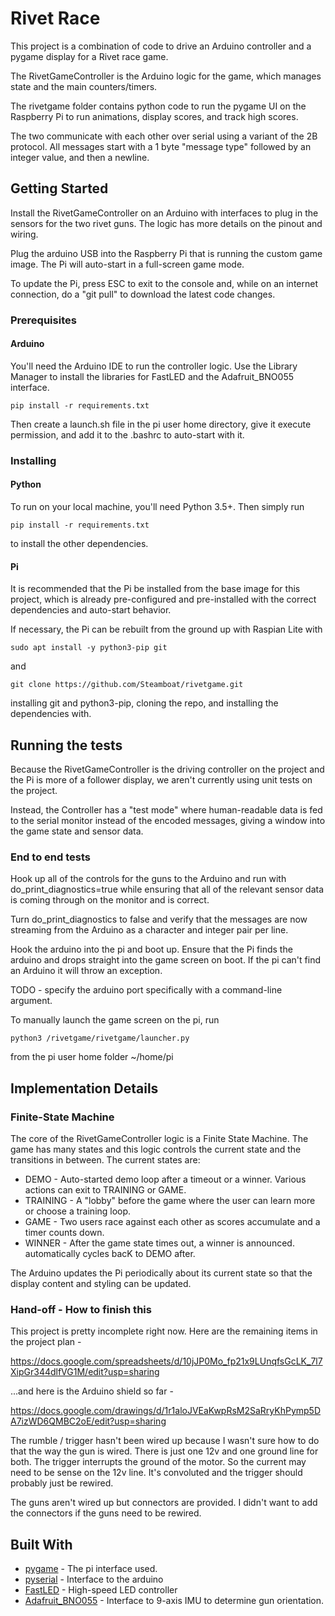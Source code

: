 # Rivet Race

This project is a combination of code to drive an Arduino controller and a pygame display for a Rivet race game.

The RivetGameController is the Arduino logic for the game, which manages state and the main counters/timers.

The rivetgame folder contains python code to run the pygame UI on the Raspberry Pi to run animations, display scores, and track high scores.

The two communicate with each other over serial using a variant of the 2B protocol. All messages start with a 1 byte "message type" followed by an integer value, and then a newline.

## Getting Started

Install the RivetGameController on an Arduino with interfaces to plug in the sensors for the two rivet guns. The logic has more details on the pinout and wiring.

Plug the arduino USB into the Raspberry Pi that is running the custom game image. The Pi will auto-start in a full-screen game mode. 

To update the Pi, press ESC to exit to the console and, while on an internet connection, do a "git pull" to download the latest code changes.

### Prerequisites

#### Arduino

You'll need the Arduino IDE to run the controller logic. Use the Library Manager to install the libraries for FastLED and the Adafruit_BNO055 interface.


```
pip install -r requirements.txt
```

Then create a launch.sh file in the pi user home directory, give it execute permission, and add it to the
.bashrc to auto-start with it.

### Installing
#### Python

To run on your local machine, you'll need Python 3.5+. Then simply run 

```
pip install -r requirements.txt
```

to install the other dependencies.

#### Pi

It is recommended that the Pi be installed from the base image for this project, which is already pre-configured and 
pre-installed with the correct dependencies and auto-start behavior.

If necessary, the Pi can be rebuilt from the ground up with Raspian Lite with

```
sudo apt install -y python3-pip git
```

and

```
git clone https://github.com/Steamboat/rivetgame.git
```

installing git and python3-pip, cloning the repo, and installing
the dependencies with.


## Running the tests

Because the RivetGameController is the driving controller on the project and the Pi is more of a follower display, we
aren't currently using unit tests on the project.

Instead, the Controller has a "test mode" where human-readable data is fed to the serial monitor instead of the encoded
messages, giving a window into the game state and sensor data.

### End to end tests

Hook up all of the controls for the guns to the Arduino and run with do_print_diagnostics=true while ensuring that all
of the relevant sensor data is coming through on the monitor and is correct.

Turn do_print_diagnostics to false and verify that the messages are now streaming from the Arduino as a character and
integer pair per line.

Hook the arduino into the pi and boot up. Ensure that the Pi finds the arduino and drops straight into the game screen
on boot. If the pi can't find an Arduino it will throw an exception.

TODO - specify the arduino port specifically with a command-line argument.

To manually launch the game screen on the pi, run

```
python3 /rivetgame/rivetgame/launcher.py
```

from the pi user home folder ~/home/pi

## Implementation Details

### Finite-State Machine

The core of the RivetGameController logic is a Finite State Machine. The game has many states and this
logic controls the current state and the transitions in between. The current states are:

* DEMO - Auto-started demo loop after a timeout or a winner. Various actions can exit to TRAINING or GAME.
* TRAINING - A "lobby" before the game where the user can learn more or choose a training loop.
* GAME - Two users race against each other as scores accumulate and a timer counts down.
* WINNER - After the game state times out, a winner is announced. automatically cycles bacK to DEMO after.

The Arduino updates the Pi periodically about its current state so that the display content and styling can be updated.

### Hand-off - How to finish this

This project is pretty incomplete right now. Here are the remaining items in the project plan - 

https://docs.google.com/spreadsheets/d/10jJP0Mo_fp21x9LUnqfsGcLK_7l7XipGr344dlfVG1M/edit?usp=sharing

...and here is the Arduino shield so far - 

https://docs.google.com/drawings/d/1r1aloJVEaKwpRsM2SaRryKhPymp5DA7izWD6QMBC2oE/edit?usp=sharing

The rumble / trigger hasn't been wired up because I wasn't sure how to do that the way the gun is wired.
There is just one 12v and one ground line for both. The trigger interrupts the ground of the motor.
So the current may need to be sense on the 12v line. It's convoluted and the trigger should probably just be rewired.

The guns aren't wired up but connectors are provided. I didn't want to add the connectors if the guns need to be rewired.


## Built With

* [pygame](https://www.pygame.org/wiki/GettingStarted) - The pi interface used.
* [pyserial](https://pythonhosted.org/pyserial/) - Interface to the arduino
* [FastLED](http://fastled.io/) - High-speed LED controller
* [Adafruit_BNO055](https://learn.adafruit.com/adafruit-bno055-absolute-orientation-sensor/arduino-code) - Interface to 9-axis IMU to determine gun orientation.

